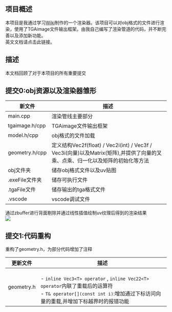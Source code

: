 ## 项目概述

本项目是我通过学习[Wiki](https://github.com/ssloy/tinyrenderer/wiki)制作的一个渲染器。该项目可以对obj格式的文件进行渲染，使用了TGAimage文件输出框架。由我自己编写了渲染管道的代码，并不断完善以及添加新功能。<br />英文文档请点击此链接。

## 描述

本文档回顾了对于本项目的所有重要提交

## 提交0:obj资源以及渲染器雏形

| 新文件            | 描述                                                                                        |
| -------------- | ----------------------------------------------------------------------------------------- |
| main.cpp       | 渲染管线主要部分                                                                                  |
| tgaimage.h/cpp | TGAimage文件输出框架                                                                            |
| model.h/cpp    | obj格式的文件加载                                                                                |
| geometry.h/cpp | 定义结构Vec2f(float) / Vec2i(int) / Vec3f / Vec3i(向量)以及Matrix(矩阵),并提供了向量的叉乘、点乘、归一化以及矩阵的初始化等方法 |
| obj文件夹         | 储存obj格式文件以及uv贴图                                                                           |
| .exeFile文件夹    | 储存可执行文件                                                                                   |
| .tgaFile文件     | 储存输出的tga格式文件                                                                              |
| .vscode        | vscode调试文件                                                                                |

通过zbuffer进行背面剔除并通过线性插值绘制uv纹理后得到的渲染结果<br />![](C:\Users\Pencil\Desktop\Code\MyTinyRenderer\picture\output.png)

## 提交1:代码重构

重构了geometry.h，为部分代码增加了注释

| 更新文件       | 描述                                                                                                                                             |
| ---------- | ---------------------------------------------------------------------------------------------------------------------------------------------- |
| geometry.h | <br />- `inline Vec3<T> operator` , `inline Vec22<T> operator`内联了重载后的运算符<br />- `T& operator[](const int i)`:增加通过下标访问向量的重载,并增加下标越界时的报错功能<br /> |
